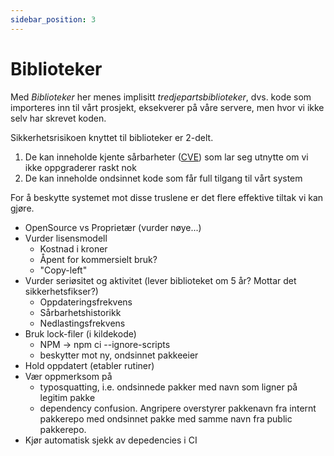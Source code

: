 ```yaml
---
sidebar_position: 3
---
```


# Biblioteker

Med _Biblioteker_ her menes implisitt _tredjepartsbiblioteker_, dvs. kode som importeres inn til vårt prosjekt, eksekverer på våre servere, men hvor vi ikke selv har skrevet koden.

Sikkerhetsrisikoen knyttet til biblioteker er 2-delt.

 1. De kan inneholde kjente sårbarheter ([CVE](https://cve.mitre.org)) som lar seg utnytte om vi ikke oppgraderer raskt nok
 2. De kan inneholde ondsinnet kode som får full tilgang til vårt system

For å beskytte systemet mot disse truslene er det flere effektive tiltak vi kan gjøre.

- OpenSource vs Proprietær (vurder nøye...)
- Vurder lisensmodell
  - Kostnad i kroner
  - Åpent for kommersielt bruk?
  - "Copy-left"
- Vurder seriøsitet og aktivitet (lever biblioteket om 5 år? Mottar det 
sikkerhetsfikser?)
  - Oppdateringsfrekvens
  - Sårbarhetshistorikk
  - Nedlastingsfrekvens
- Bruk lock-filer (i kildekode)
  - NPM -> npm ci --ignore-scripts
  - beskytter mot ny, ondsinnet pakkeeier
- Hold oppdatert (etabler rutiner)
- Vær oppmerksom på
   - typosquatting, i.e. ondsinnede pakker med navn som ligner på legitim pakke
   - dependency confusion. Angripere overstyrer pakkenavn fra internt pakkerepo med ondsinnet pakke med samme navn fra public pakkerepo.
- Kjør automatisk sjekk av depedencies i CI
